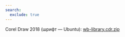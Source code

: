 ```yaml
---
search:
  exclude: true
---
```

<!--include-start-->
Corel Draw 2018 (шрифт — Ubuntu): [wb-library.cdr.zip](files/wb-library.cdr.zip)
<!--include-end-->
